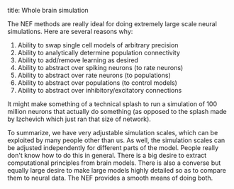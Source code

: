 title: Whole brain simulation

The NEF methods are really ideal for doing extremely large scale neural simulations.  Here are several reasons why:

1. Ability to swap single cell models of arbitrary precision
2. Ability to analytically determine population connectivity
3. Ability to add/remove learning as desired
4. Ability to abstract over spiking neurons (to rate neurons)
5. Ability to abstract over rate neurons (to populations)
6. Ability to abstract over populations (to control models)
7. Ability to abstract over inhibitory/excitatory connections

It might make something of a technical splash to run a simulation of 100 million neurons that actually do something (as opposed to the splash made by Izchevich which just ran that size of network).

To summarize, we have very adjustable simulation scales, which can be exploited by many people other than us.  As well, the simulation scales can be adjusted independently for different parts of the model.  People really don't know how to do this in general.  There is a big desire to extract computational principles from brain models.  There is also a converse but equally large desire to make large models highly detailed so as to compare them to neural data.  The NEF provides a smooth means of doing both.
